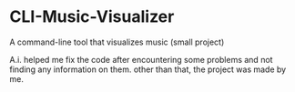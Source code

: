 # CLI-Music-Visualizer
A command-line tool that visualizes music (small project)

​A.i. helped me fix the code after encountering some problems and not finding any information on them. other than that, the project was made by me.
